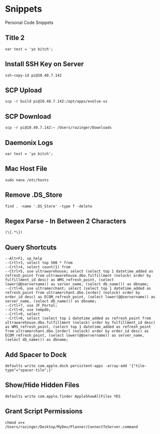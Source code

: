 # Snippets

Personal Code Snippets
## Title 2
    var test = 'yo bitch';

## Install SSH Key on Server
    ssh-copy-id pi@10.40.7.142

## SCP Upload
    scp -r build pi@10.40.7.142:/opt/apps/evolve-ss

## SCP Download
    scp -r pi@10.40.7.142:~ /Users/razinger/Downloads

## Daemonix Logs
    var test = 'yo bitch';

## Mac Host File
    sudo nano /etc/hosts

## Remove .DS_Store
    find . -name '.DS_Store' -type f -delete

## Regex Parse - In Between 2 Characters
    (\{.*\})

## Query Shortcuts
    --Alt+F1, sp_help
    --Crtl+3, select top 500 * from
    --Crtl+4, select count(1) from
    --Ctrl+5, use ultrawarehouse; select (select top 1 datetime_added as refresh_point from ultrawarehouse.dbo.fulfillment (nolock) order by fulfillment_id desc) as WMS_refresh_point, (select lower(@@servername)) as server_name, (select db_name()) as dbname;
    --Crtl+6, use ultramerchant; select (select top 1 datetime_added as refresh_point from ultramerchant.dbo.[order] (nolock) order by order_id desc) as ECOM_refresh_point, (select lower(@@servername)) as server_name, (select db_name()) as dbname;
    --Crtl+7, use JF_Portal;
    --Crtl+8, use tempdb;
    --Crtl+9, select
    --Crtl+0, select (select top 1 datetime_added as refresh_point from ultrawarehouse.dbo.fulfillment (nolock) order by fulfillment_id desc) as WMS_refresh_point, (select top 1 datetime_added as refresh_point from ultramerchant.dbo.[order] (nolock) order by order_id desc) as ECOM_refresh_point, (select lower(@@servername)) as server_name, (select db_name()) as dbname;


## Add Spacer to Dock
	defaults write com.apple.dock persistent-apps -array-add '{"tile-type"="spacer-tile";}'
       
## Show/Hide Hidden Files
    defaults write com.apple.finder AppleShowAllFiles YES

## Grant Script Permissions
    chmod u+x /Users/razinger/Desktop/MyDev/Planner/ConnectToServer.command